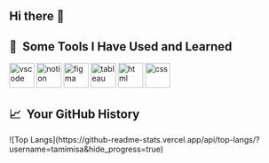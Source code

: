 ## Hi there 👋

<!--
**tamimisa/tamimisa** is a ✨ _special_ ✨ repository because its `README.md` (this file) appears on your GitHub profile.

- 🔭 I’m currently working on ...
- 🌱 I’m currently learning ...
-->
<h2> 🚀 &nbsp;Some Tools I Have Used and Learned</h2>
<p align="left">
<img src="https://cdn.jsdelivr.net/gh/devicons/devicon/icons/vscode/vscode-original.svg" alt="vscode" width="45" height="45"/>
<img src="https://cdn.iconscout.com/icon/free/png-256/free-notion-logo-icon-download-in-svg-png-gif-file-formats--productivity-application-brand-apps-pack-logos-icons-8630396.png?f=webp&w=256" alt="notion" width="45" height="45"/>
<img src="https://cdn.prod.website-files.com/652573f752f7acbb92e633e0/65577893ab916362d298f7e9_figma.png" alt="figma" width="45" height="45"/>
<img src="https://cdn.iconscout.com/icon/free/png-256/free-tableau-icon-download-in-svg-png-gif-file-formats--software-logo-freebies-pack-logos-icons-4489898.png" alt="tableau" width="45" height="45"/>
<img src="https://cdn-icons-png.flaticon.com/512/1532/1532556.png" alt="html" width="45" height="45"/>
<img src="https://uxwing.com/wp-content/themes/uxwing/download/brands-and-social-media/css-icon.png" alt="css" width="45" height="45"/>
</p>

<h2> 📈 &nbsp;Your GitHub History </h2>
![Top Langs](https://github-readme-stats.vercel.app/api/top-langs/?username=tamimisa&hide_progress=true)
